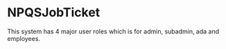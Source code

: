 # NPQSJobTicket
This system has 4 major user roles which is for admin, subadmin, ada and employees. 
